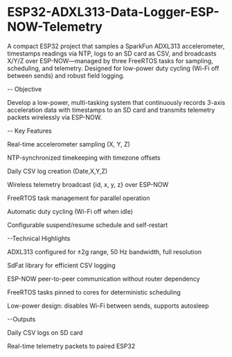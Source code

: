 # ESP32-ADXL313-Data-Logger-ESP-NOW-Telemetry
A compact ESP32 project that samples a SparkFun ADXL313 accelerometer, timestamps readings via NTP, logs to an SD card as CSV, and broadcasts X/Y/Z over ESP-NOW—managed by three FreeRTOS tasks for sampling, scheduling, and telemetry. Designed for low-power duty cycling (Wi-Fi off between sends) and robust field logging.


-- Objective

Develop a low-power, multi-tasking system that continuously records 3-axis acceleration data with timestamps to an SD card and transmits telemetry packets wirelessly via ESP-NOW.

-- Key Features

Real-time accelerometer sampling (X, Y, Z)

NTP-synchronized timekeeping with timezone offsets

Daily CSV log creation (Date,X,Y,Z)

Wireless telemetry broadcast {id, x, y, z} over ESP-NOW

FreeRTOS task management for parallel operation

Automatic duty cycling (Wi-Fi off when idle)

Configurable suspend/resume schedule and self-restart

--Technical Highlights

ADXL313 configured for ±2g range, 50 Hz bandwidth, full resolution

SdFat library for efficient CSV logging

ESP-NOW peer-to-peer communication without router dependency

FreeRTOS tasks pinned to cores for deterministic scheduling

Low-power design: disables Wi-Fi between sends, supports autosleep

--Outputs

Daily CSV logs on SD card

Real-time telemetry packets to paired ESP32
